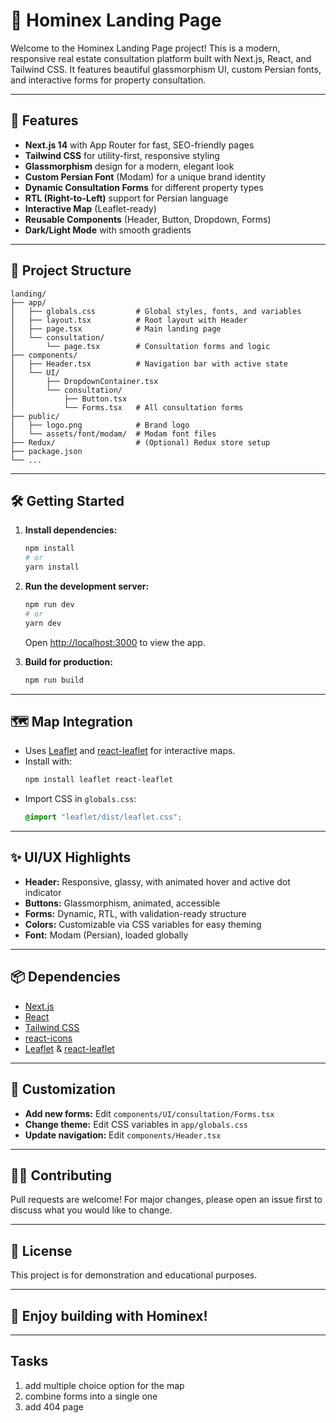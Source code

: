 # 🏡 Hominex Landing Page

Welcome to the Hominex Landing Page project! This is a modern, responsive real estate consultation platform built with Next.js, React, and Tailwind CSS. It features beautiful glassmorphism UI, custom Persian fonts, and interactive forms for property consultation.

---

## 🚀 Features

- **Next.js 14** with App Router for fast, SEO-friendly pages
- **Tailwind CSS** for utility-first, responsive styling
- **Glassmorphism** design for a modern, elegant look
- **Custom Persian Font** (Modam) for a unique brand identity
- **Dynamic Consultation Forms** for different property types
- **RTL (Right-to-Left)** support for Persian language
- **Interactive Map** (Leaflet-ready)
- **Reusable Components** (Header, Button, Dropdown, Forms)
- **Dark/Light Mode** with smooth gradients

---

## 📁 Project Structure

```
landing/
├── app/
│   ├── globals.css         # Global styles, fonts, and variables
│   ├── layout.tsx          # Root layout with Header
│   ├── page.tsx            # Main landing page
│   └── consultation/
│       └── page.tsx        # Consultation forms and logic
├── components/
│   ├── Header.tsx          # Navigation bar with active state
│   └── UI/
│       ├── DropdownContainer.tsx
│       └── consultation/
│           ├── Button.tsx
│           └── Forms.tsx   # All consultation forms
├── public/
│   ├── logo.png            # Brand logo
│   └── assets/font/modam/  # Modam font files
├── Redux/                  # (Optional) Redux store setup
├── package.json
└── ...
```

---

## 🛠️ Getting Started

1. **Install dependencies:**

   ```sh
   npm install
   # or
   yarn install
   ```

2. **Run the development server:**

   ```sh
   npm run dev
   # or
   yarn dev
   ```

   Open [http://localhost:3000](http://localhost:3000) to view the app.

3. **Build for production:**
   ```sh
   npm run build
   ```

---

## 🗺️ Map Integration

- Uses [Leaflet](https://leafletjs.com/) and [react-leaflet](https://react-leaflet.js.org/) for interactive maps.
- Install with:
  ```sh
  npm install leaflet react-leaflet
  ```
- Import CSS in `globals.css`:
  ```css
  @import "leaflet/dist/leaflet.css";
  ```

---

## ✨ UI/UX Highlights

- **Header:** Responsive, glassy, with animated hover and active dot indicator
- **Buttons:** Glassmorphism, animated, accessible
- **Forms:** Dynamic, RTL, with validation-ready structure
- **Colors:** Customizable via CSS variables for easy theming
- **Font:** Modam (Persian), loaded globally

---

## 📦 Dependencies

- [Next.js](https://nextjs.org/)
- [React](https://react.dev/)
- [Tailwind CSS](https://tailwindcss.com/)
- [react-icons](https://react-icons.github.io/react-icons/)
- [Leaflet](https://leafletjs.com/) & [react-leaflet](https://react-leaflet.js.org/)

---

## 📝 Customization

- **Add new forms:** Edit `components/UI/consultation/Forms.tsx`
- **Change theme:** Edit CSS variables in `app/globals.css`
- **Update navigation:** Edit `components/Header.tsx`

---

## 👨‍💻 Contributing

Pull requests are welcome! For major changes, please open an issue first to discuss what you would like to change.

---

## 📄 License

This project is for demonstration and educational purposes.

---

## 🌟 Enjoy building with Hominex!

---

## Tasks

1. add multiple choice option for the map
2. combine forms into a single one
3. add 404 page
